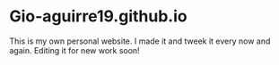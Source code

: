 # Gio-aguirre19.github.io
This is my own personal website. I made it and tweek it every now and again. Editing it for new work soon!